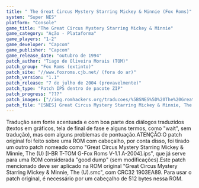 ```yaml
---
title: " The Great Circus Mystery Starring Mickey & Minnie (Fox Roms)"
system: "Super NES"
platform: "Console"
game_title: "The Great Circus Mystery Starring Mickey & Minnie"
game_category: "Ação - Plataforma"
game_players: "1-2"
game_developer: "Capcom"
game_publisher: "Capcom"
game_release_date: "outubro de 1994"
patch_author: "Tiago de Oliveira Morais (TOM)"
patch_group: "Fox Roms (extinto)"
patch_site: "//www.foxroms.cjb.net/ (fora do ar)"
patch_version: "1.1"
patch_release: "7 de julho de 2004 (provavelmente)"
patch_type: "Patch IPS dentro de pacote ZIP"
patch_progress: "???"
patch_images: ["//img.romhackers.org/traducoes/%5BSNES%5D%20The%20Great%20Circus%20Mystery%20Starring%20Mickey%20&%20Minnie%20-%20Fox%20Roms%20-%201.png","//img.romhackers.org/traducoes/%5BSNES%5D%20The%20Great%20Circus%20Mystery%20Starring%20Mickey%20&%20Minnie%20-%20Fox%20Roms%20-%202.png","//img.romhackers.org/traducoes/%5BSNES%5D%20The%20Great%20Circus%20Mystery%20Starring%20Mickey%20&%20Minnie%20-%20Fox%20Roms%20-%203.png"]
patch_file: "[SNES] Great Circus Mystery Starring Mickey & Minnie, The (U) [I-BR T-TOM G-Fox Roms V-1.1 A-2004].zip"
---
```

Tradução sem fonte acentuada e com boa parte dos diálogos traduzidos (textos em gráficos, tela de final de fase e alguns termos, como "wait", sem tradução), mas com alguns problemas de pontuação.ATENÇÃO:O patch original foi feito sobre uma ROM com cabeçalho, por conta disso, foi tirado um outro patch nomeado como "Great Circus Mystery Starring Mickey & Minnie, The (U) [I-BR T-TOM G-Fox Roms V-1.1 A-2004].ips", que já serve para uma ROM considerada "good dump" (sem modificações).Este patch mencionado deve ser aplicado na ROM original "Great Circus Mystery Starring Mickey & Minnie, The (U).smc", com CRC32 1903EA89. Para usar o patch original, é necessário por um cabeçalho de 512 bytes nessa ROM.